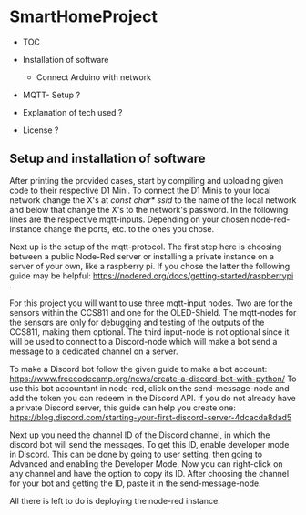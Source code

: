 # SmartHomeProject

- TOC

- Installation of software
  - Connect Arduino with network

- MQTT- Setup ?

- Explanation of tech used ?

- License ?

## Setup and installation of software

After printing the provided cases, start by compiling and uploading given code to their respective D1 Mini.
To connect the D1 Minis to your local network change the X's at _const char* ssid_ to the name of the local
network and below that change the X's to the network's password. In the following lines are the respective 
mqtt-inputs. Depending on your chosen node-red-instance change the ports, etc. to the ones you chose.

Next up is the setup of the mqtt-protocol. The first step here is choosing between a public Node-Red server
or installing a private instance on a server of your own, like a raspberry pi. If you chose the latter the 
following guide may be helpful: https://nodered.org/docs/getting-started/raspberrypi .

For this project you will want to use three mqtt-input nodes. Two are for the sensors within the CCS811 and 
one for the OLED-Shield. The mqtt-nodes for the sensors are only for debugging and testing of the outputs of
the CCS811, making them optional. The third input-node is not optional since it will be used to connect to a
Discord-node which will make a bot send a message to a dedicated channel on a server.

To make a Discord bot follow the given guide to make a bot account: 
https://www.freecodecamp.org/news/create-a-discord-bot-with-python/
To use this bot accountant in node-red, click on the send-message-node and add the token you can redeem in 
the Discord API. If you do not already have a private Discord server, this guide can help you create one:
https://blog.discord.com/starting-your-first-discord-server-4dcacda8dad5

Next up you need the channel ID of the Discord channel, in which the discord bot will send the messages.
To get this ID, enable developer mode in Discord. This can be done by going to user setting, then going to 
Advanced and enabling the Developer Mode. Now you can right-click on any channel and have the option to
copy its ID. After choosing the channel for your bot and getting the ID, paste it in the send-message-node.

All there is left to do is deploying the node-red instance.
